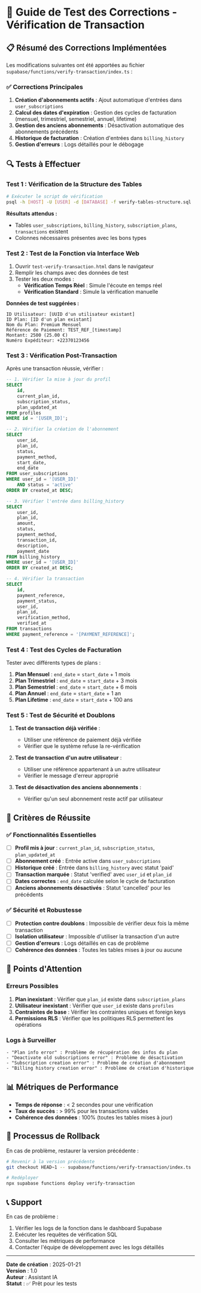 # 🧪 Guide de Test des Corrections - Vérification de Transaction

## 📋 Résumé des Corrections Implémentées

Les modifications suivantes ont été apportées au fichier `supabase/functions/verify-transaction/index.ts` :

### ✅ Corrections Principales

1. **Création d'abonnements actifs** : Ajout automatique d'entrées dans `user_subscriptions`
2. **Calcul des dates d'expiration** : Gestion des cycles de facturation (mensuel, trimestriel, semestriel, annuel, lifetime)
3. **Gestion des anciens abonnements** : Désactivation automatique des abonnements précédents
4. **Historique de facturation** : Création d'entrées dans `billing_history`
5. **Gestion d'erreurs** : Logs détaillés pour le débogage

## 🔍 Tests à Effectuer

### Test 1 : Vérification de la Structure des Tables

```bash
# Exécuter le script de vérification
psql -h [HOST] -U [USER] -d [DATABASE] -f verify-tables-structure.sql
```

**Résultats attendus :**
- Tables `user_subscriptions`, `billing_history`, `subscription_plans`, `transactions` existent
- Colonnes nécessaires présentes avec les bons types

### Test 2 : Test de la Fonction via Interface Web

1. Ouvrir `test-verify-transaction.html` dans le navigateur
2. Remplir les champs avec des données de test
3. Tester les deux modes :
   - **Vérification Temps Réel** : Simule l'écoute en temps réel
   - **Vérification Standard** : Simule la vérification manuelle

**Données de test suggérées :**
```
ID Utilisateur: [UUID d'un utilisateur existant]
ID Plan: [ID d'un plan existant]
Nom du Plan: Premium Mensuel
Référence de Paiement: TEST_REF_[timestamp]
Montant: 2500 (25.00 €)
Numéro Expéditeur: +22370123456
```

### Test 3 : Vérification Post-Transaction

Après une transaction réussie, vérifier :

```sql
-- 1. Vérifier la mise à jour du profil
SELECT 
    id,
    current_plan_id,
    subscription_status,
    plan_updated_at
FROM profiles 
WHERE id = '[USER_ID]';

-- 2. Vérifier la création de l'abonnement
SELECT 
    user_id,
    plan_id,
    status,
    payment_method,
    start_date,
    end_date
FROM user_subscriptions 
WHERE user_id = '[USER_ID]' 
    AND status = 'active'
ORDER BY created_at DESC;

-- 3. Vérifier l'entrée dans billing_history
SELECT 
    user_id,
    plan_id,
    amount,
    status,
    payment_method,
    transaction_id,
    description,
    payment_date
FROM billing_history 
WHERE user_id = '[USER_ID]'
ORDER BY created_at DESC;

-- 4. Vérifier la transaction
SELECT 
    id,
    payment_reference,
    payment_status,
    user_id,
    plan_id,
    verification_method,
    verified_at
FROM transactions 
WHERE payment_reference = '[PAYMENT_REFERENCE]';
```

### Test 4 : Test des Cycles de Facturation

Tester avec différents types de plans :

1. **Plan Mensuel** : `end_date` = `start_date` + 1 mois
2. **Plan Trimestriel** : `end_date` = `start_date` + 3 mois
3. **Plan Semestriel** : `end_date` = `start_date` + 6 mois
4. **Plan Annuel** : `end_date` = `start_date` + 1 an
5. **Plan Lifetime** : `end_date` = `start_date` + 100 ans

### Test 5 : Test de Sécurité et Doublons

1. **Test de transaction déjà vérifiée** :
   - Utiliser une référence de paiement déjà vérifiée
   - Vérifier que le système refuse la re-vérification

2. **Test de transaction d'un autre utilisateur** :
   - Utiliser une référence appartenant à un autre utilisateur
   - Vérifier le message d'erreur approprié

3. **Test de désactivation des anciens abonnements** :
   - Vérifier qu'un seul abonnement reste actif par utilisateur

## 🎯 Critères de Réussite

### ✅ Fonctionnalités Essentielles

- [ ] **Profil mis à jour** : `current_plan_id`, `subscription_status`, `plan_updated_at`
- [ ] **Abonnement créé** : Entrée active dans `user_subscriptions`
- [ ] **Historique créé** : Entrée dans `billing_history` avec statut 'paid'
- [ ] **Transaction marquée** : Statut 'verified' avec `user_id` et `plan_id`
- [ ] **Dates correctes** : `end_date` calculée selon le cycle de facturation
- [ ] **Anciens abonnements désactivés** : Statut 'cancelled' pour les précédents

### ✅ Sécurité et Robustesse

- [ ] **Protection contre doublons** : Impossible de vérifier deux fois la même transaction
- [ ] **Isolation utilisateur** : Impossible d'utiliser la transaction d'un autre
- [ ] **Gestion d'erreurs** : Logs détaillés en cas de problème
- [ ] **Cohérence des données** : Toutes les tables mises à jour ou aucune

## 🚨 Points d'Attention

### Erreurs Possibles

1. **Plan inexistant** : Vérifier que `plan_id` existe dans `subscription_plans`
2. **Utilisateur inexistant** : Vérifier que `user_id` existe dans `profiles`
3. **Contraintes de base** : Vérifier les contraintes uniques et foreign keys
4. **Permissions RLS** : Vérifier que les politiques RLS permettent les opérations

### Logs à Surveiller

```
- "Plan info error" : Problème de récupération des infos du plan
- "Deactivate old subscriptions error" : Problème de désactivation
- "Subscription creation error" : Problème de création d'abonnement
- "Billing history creation error" : Problème de création d'historique
```

## 📊 Métriques de Performance

- **Temps de réponse** : < 2 secondes pour une vérification
- **Taux de succès** : > 99% pour les transactions valides
- **Cohérence des données** : 100% (toutes les tables mises à jour)

## 🔄 Processus de Rollback

En cas de problème, restaurer la version précédente :

```bash
# Revenir à la version précédente
git checkout HEAD~1 -- supabase/functions/verify-transaction/index.ts

# Redéployer
npx supabase functions deploy verify-transaction
```

## 📞 Support

En cas de problème :

1. Vérifier les logs de la fonction dans le dashboard Supabase
2. Exécuter les requêtes de vérification SQL
3. Consulter les métriques de performance
4. Contacter l'équipe de développement avec les logs détaillés

---

**Date de création** : 2025-01-21  
**Version** : 1.0  
**Auteur** : Assistant IA  
**Statut** : ✅ Prêt pour les tests
